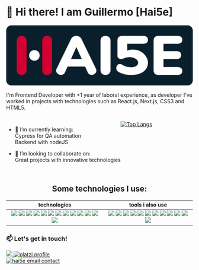 # 🍉 Hi there! I am Guillermo [Hai5e]
<div align="center">
  <picture>
    <source media="(prefers-color-scheme: dark)" srcset="./images/hai5eLogo_darkBackground.svg">
    <source media="(prefers-color-scheme: light)" srcset="https://hai5e.com/haiseAssets/Digitales/1x/hai5eLogo_light-bg.png">
    <img width="700" heigth="225" alt="Hai5e brand logo - GuillermoRN" src="./images/hai5eLogo_darkBackground.svg">
  </picture>
</div>

I'm Frontend Developer with +1 year of laboral experience, as developer I've worked in projects with technologies such as React.js, Next.js, CSS3 and HTML5.

<div style="display: flex">
    
  - 🌱 I’m currently learning: <br />
  Cypress for QA automation <br />
  Backend with nodeJS 
  
  - 👯 I’m looking to collaborate on: <br />
  Great projects with innovative technologies <br />
    

  [![Top Langs](https://github-readme-stats.vercel.app/api/top-langs/?username=Hai5edfm&theme=dark&layout=compact)](https://github.com/anuraghazra/github-readme-stats)

</div>

<h2 align="center"> Some technologies I use: </h2>

| technologies | tools i also use |
| --- | --- |
| <div align="center"> <img src="https://img.shields.io/badge/HTML5-E34F26?style=for-the-badge&logo=html5&logoColor=white" /> <!-- HTML5 --> <img src="https://img.shields.io/badge/CSS3-1572B6?style=for-the-badge&logo=css3&logoColor=white" /> <!-- CSS3 --> <img src="https://img.shields.io/badge/Sass-CC6699?style=for-the-badge&logo=sass&logoColor=white" /> <!-- SASS --> <img src="https://img.shields.io/badge/Tailwind_CSS-38B2AC?style=for-the-badge&logo=tailwind-css&logoColor=white" /> <!-- Tailwind --> <img src="https://img.shields.io/badge/React-20232A?style=for-the-badge&logo=react&logoColor=61DAFB" /> <!-- React --> <img src="https://img.shields.io/badge/next.js-000000?style=for-the-badge&logo=nextdotjs&logoColor=white" /> <!-- NextJS --> <img src="https://img.shields.io/badge/JavaScript-323330?style=for-the-badge&logo=javascript&logoColor=F7DF1E" /> <!-- JavaScript --> <img src="https://img.shields.io/badge/TypeScript-007ACC?style=for-the-badge&logo=typescript&logoColor=white" /> <!-- Typescript --> <img src="https://img.shields.io/badge/Jest-C21325?style=for-the-badge&logo=jest&logoColor=white" /> <!-- Jest --> <img src="https://img.shields.io/badge/npm-CB3837?style=for-the-badge&logo=npm&logoColor=white" /> <!-- NPM --> <img src="https://img.shields.io/badge/GIT-E44C30?style=for-the-badge&logo=git&logoColor=black" /> <!-- Git --> <img src="https://img.shields.io/badge/Babel-F9DC3E?style=for-the-badge&logo=babel&logoColor=black" /> <!-- Babel --> <img src="https://img.shields.io/badge/Webpack-8DD6F9?style=for-the-badge&logo=Webpack&logoColor=white" /> <!-- Webpack --> </div> | <div align="center"> <img src="https://img.shields.io/badge/Postman-FF6C37?style=for-the-badge&logo=Postman&logoColor=white" /> <!-- Postman --> <img src="https://img.shields.io/badge/Ubuntu-E95420?style=for-the-badge&logo=ubuntu&logoColor=white" /> <!-- Ubuntu --> <img src="https://img.shields.io/badge/GNU%20Bash-4EAA25?style=for-the-badge&logo=GNU%20Bash&logoColor=white" /> <!-- bash --> <img src="https://img.shields.io/badge/NeoVim-%2357A143.svg?&style=for-the-badge&logo=neovim&logoColor=white" /> <!-- NeoVim --> <img src="https://img.shields.io/badge/Visual_Studio_Code-0078D4?style=for-the-badge&logo=visual%20studio%20code&logoColor=white" /> <!-- VS code --> <img src="https://img.shields.io/badge/Figma-D50030?style=for-the-badge&logo=figma&logoColor=white" /> <!-- Figma --> <img src="https://img.shields.io/badge/Markdown-000000?style=for-the-badge&logo=markdown&logoColor=white" /> <!-- Markdown --> <img src="https://img.shields.io/badge/Slack-4A154B?style=for-the-badge&logo=slack&logoColor=white" /> <!-- Slack --> <img src="https://img.shields.io/badge/Discord-5865F2?style=for-the-badge&logo=discord&logoColor=white" /> <!-- Discord --> <img src="https://img.shields.io/badge/Notion-000000?style=for-the-badge&logo=notion&logoColor=white" /> <!-- Notion --> <img src="https://img.shields.io/badge/Obsidian-483699?style=for-the-badge&logo=Obsidian&logoColor=white" /> <!-- Obsidian --> <img src="https://img.shields.io/badge/Trello-0052CC?style=for-the-badge&logo=trello&logoColor=white" /> <!-- Trello --> </div> |



### 📫 Let's get in touch!
<div> 
  <a href="https://www.linkedin.com/in/guillermo-rosales-n%C3%BA%C3%B1ez-17b1b61b9" target="_blank">
    <img alt"" src="https://img.shields.io/badge/LinkedIn-0077B5?style=for-the-badge&logo=linkedin&logoColor=white"></img>
  </a>

  <a href="https://platzi.com/p/guillermo-dfm/" target="_blank">
    <img alt="platzi profile" src="https://img.shields.io/badge/Platzi-98CA3F?style=for-the-badge&logo=platzi&logoColor=white"></img>
  </a>
</div>

<div>
  <a href="mailto:contact@hai5e.com">
    <picture> 
      <source media="(prefers-color-scheme: dark)" srcset="https://user-images.githubusercontent.com/79668074/174081409-06cb3a24-d20b-4832-88a4-83793ab722fe.png">
      <source media="(prefers-color-scheme: light)" srcset="https://user-images.githubusercontent.com/79668074/174081409-06cb3a24-d20b-4832-88a4-83793ab722fe.png">
      <img width="260" alt="hai5e email contact" src="https://user-images.githubusercontent.com/79668074/174081409-06cb3a24-d20b-4832-88a4-83793ab722fe.png"> 
    </picture>
  </a>
</div>

<!--
**Hai5edfm/Hai5edfm** is a ✨ _special_ ✨ repository because its `README.md` (this file) appears on your GitHub profile.

Here are some ideas to get you started:

- 🔭 I’m currently working on ...
- 🌱 I’m currently learning ...
- 👯 I’m looking to collaborate on ...
- 🤔 I’m looking for help with ...
- 💬 Ask me about ...
- 📫 How to reach me: ...
- 😄 Pronouns: ...
- ⚡ Fun fact: ...
-->
